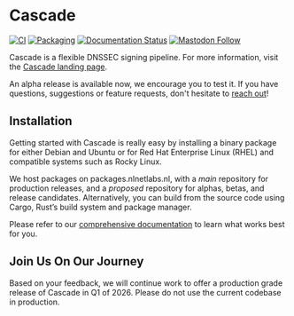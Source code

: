 # Cascade

[![CI](https://github.com/NLnetLabs/cascade/workflows/ci/badge.svg)](https://github.com/NLnetLabs/cascade/actions?query=workflow%3Aci)
[![Packaging](https://github.com/NLnetLabs/cascade/actions/workflows/pkg.yml/badge.svg)](https://nlnetlabs.nl/packages/)
[![Documentation Status](https://app.readthedocs.org/projects/cascade-signer/badge/?version=latest)](https://cascade.docs.nlnetlabs.nl/)
[![Mastodon Follow](https://img.shields.io/mastodon/follow/114692612288811644?domain=social.nlnetlabs.nl&style=social)](https://social.nlnetlabs.nl/@nlnetlabs)

Cascade is a flexible DNSSEC signing pipeline. For more information, visit
the [Cascade landing page](https://blog.nlnetlabs.nl/cascade/).

An alpha release is available now, we encourage you to test it. If you have
questions, suggestions or feature requests, don't hesitate to [reach
out](mailto:cascade@nlnetlabs.nl)!

## Installation

Getting started with Cascade is really easy by installing a binary package
for either Debian and Ubuntu or for Red Hat Enterprise Linux (RHEL) and
compatible systems such as Rocky Linux.

We host packages on packages.nlnetlabs.nl, with a *main* repository for
production releases, and a *proposed* repository for alphas, betas, and
release candidates. Alternatively, you can build from the source code using
Cargo, Rust’s build system and package manager.

Please refer to our [comprehensive
documentation](https://cascade.docs.nlnetlabs.nl/) to learn what works best
for you.

## Join Us On Our Journey

Based on your feedback, we will continue work to offer a production grade
release of Cascade in Q1 of 2026. Please do not use the current codebase in
production.

